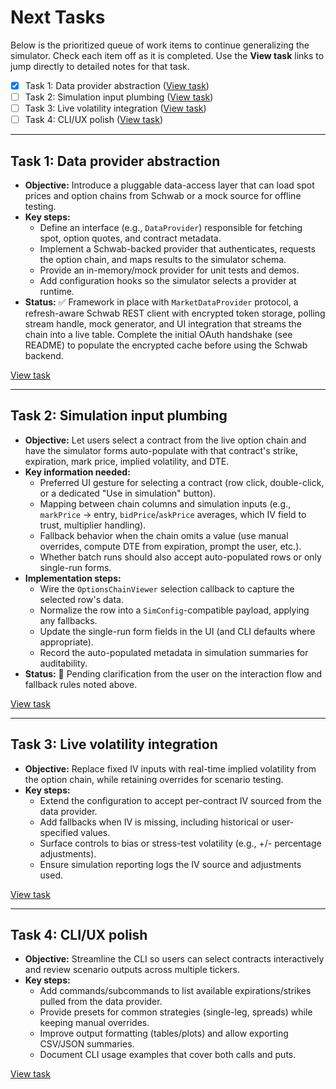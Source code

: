 # Next Tasks

Below is the prioritized queue of work items to continue generalizing the simulator. Check each item off as it is completed. Use the **View task** links to jump directly to detailed notes for that task.

- [x] Task 1: Data provider abstraction ([View task](#task-1-data-provider-abstraction))
- [ ] Task 2: Simulation input plumbing ([View task](#task-2-simulation-input-plumbing))
- [ ] Task 3: Live volatility integration ([View task](#task-3-live-volatility-integration))
- [ ] Task 4: CLI/UX polish ([View task](#task-4-cliux-polish))

---

## Task 1: Data provider abstraction
- **Objective:** Introduce a pluggable data-access layer that can load spot prices and option chains from Schwab or a mock source for offline testing.
- **Key steps:**
  - Define an interface (e.g., `DataProvider`) responsible for fetching spot, option quotes, and contract metadata.
  - Implement a Schwab-backed provider that authenticates, requests the option chain, and maps results to the simulator schema.
  - Provide an in-memory/mock provider for unit tests and demos.
  - Add configuration hooks so the simulator selects a provider at runtime.
- **Status:** ✅ Framework in place with `MarketDataProvider` protocol, a refresh-aware Schwab REST client with encrypted token storage, polling stream handle, mock generator, and UI integration that streams the chain into a live table. Complete the initial OAuth handshake (see README) to populate the encrypted cache before using the Schwab backend.

[View task](#next-tasks)

---

## Task 2: Simulation input plumbing
- **Objective:** Let users select a contract from the live option chain and have the simulator forms auto-populate with that contract's strike, expiration, mark price, implied volatility, and DTE.
- **Key information needed:**
  - Preferred UI gesture for selecting a contract (row click, double-click, or a dedicated "Use in simulation" button).
  - Mapping between chain columns and simulation inputs (e.g., `markPrice` → entry, `bidPrice`/`askPrice` averages, which IV field to trust, multiplier handling).
  - Fallback behavior when the chain omits a value (use manual overrides, compute DTE from expiration, prompt the user, etc.).
  - Whether batch runs should also accept auto-populated rows or only single-run forms.
- **Implementation steps:**
  - Wire the `OptionsChainViewer` selection callback to capture the selected row's data.
  - Normalize the row into a `SimConfig`-compatible payload, applying any fallbacks.
  - Update the single-run form fields in the UI (and CLI defaults where appropriate).
  - Record the auto-populated metadata in simulation summaries for auditability.
- **Status:** 🚧 Pending clarification from the user on the interaction flow and fallback rules noted above.

[View task](#next-tasks)

---

## Task 3: Live volatility integration
- **Objective:** Replace fixed IV inputs with real-time implied volatility from the option chain, while retaining overrides for scenario testing.
- **Key steps:**
  - Extend the configuration to accept per-contract IV sourced from the data provider.
  - Add fallbacks when IV is missing, including historical or user-specified values.
  - Surface controls to bias or stress-test volatility (e.g., +/- percentage adjustments).
  - Ensure simulation reporting logs the IV source and adjustments used.

[View task](#next-tasks)

---

## Task 4: CLI/UX polish
- **Objective:** Streamline the CLI so users can select contracts interactively and review scenario outputs across multiple tickers.
- **Key steps:**
  - Add commands/subcommands to list available expirations/strikes pulled from the data provider.
  - Provide presets for common strategies (single-leg, spreads) while keeping manual overrides.
  - Improve output formatting (tables/plots) and allow exporting CSV/JSON summaries.
  - Document CLI usage examples that cover both calls and puts.

[View task](#next-tasks)
